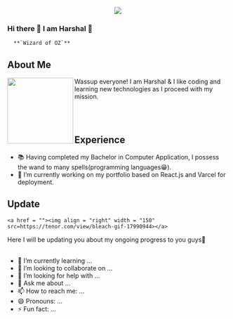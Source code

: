   <div align = "center">

  ![](https://typograssy.deno.dev/api?text=Harshal%20Mali&l0=fcfcfc&l1=ff0000&l2=e43a3a&l3=e05267&l4=db2424&bg=cda8b5&speed=190&comment=)
  </div>

### **Hi there 👋 I am Harshal 🚀**

      **`Wizard of OZ`**

## **About Me**
<a href = "https://github.com/Raga0074"><img align="left" width ="150"  src="[https://tenor.com/view/bleach-gif-17990944]"></a>

Wassup everyone! I am Harshal & I like coding and learning new technologies as I proceed with my mission.

<br><br>

## **Experience**

-  📚 Having completed my Bachelor in Computer Application, I possess the wand to many spells(programming languages😁).
-  🔭 I’m currently working on my portfolio based on React.js and Varcel for deployment.

  ## **Update**
    <a href = ""><img align = "right" width = "150" src=https://tenor.com/view/bleach-gif-17990944></a>
  Here I will be updating you about my ongoing progress to you guys🚀
    <br><br>
- 🌱 I’m currently learning ...
- 👯 I’m looking to collaborate on ...
- 🤔 I’m looking for help with ...
- 💬 Ask me about ...
- 📫 How to reach me: ...
- 😄 Pronouns: ...
- ⚡ Fun fact: ...
